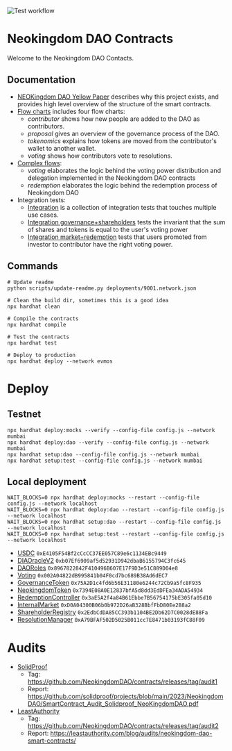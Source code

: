 ![Test workflow](https://github.com/NeokingdomDAO/whitelabel/actions/workflows/node.yml/badge.svg)

# Neokingdom DAO Contracts

Welcome to the Neokingdom DAO Contacts.

## Documentation

- [NEOKingdom DAO Yellow Paper](./docs/yellowpaper/yellowpaper.md) describes why this project exists, and provides high level overview of the structure of the smart contracts.
- [Flow charts](./docs/flowcharts) includes four flow charts:
  - _contributor_ shows how new people are added to the DAO as contributors.
  - _proposal_ gives an overview of the governance process of the DAO.
  - _tokenomics_ explains how tokens are moved from the contributor's wallet to another wallet.
  - _voting_ shows how contributors vote to resolutions.
- [Complex flows](./docs/complex_flows):
  - _voting_ elaborates the logic behind the voting power distribution and delegation implemented in the Neokingdom DAO contracts
  - _redemption_ elaborates the logic behind the redemption process of Neokingdom DAO
- Integration tests:
  - [Integration](./test/Integration.ts) is a collection of integration tests that touches multiple use cases.
  - [Integration governance+shareholders](./test/IntegrationGovernanceShareholders.ts) tests the invariant that the sum of shares and tokens is equal to the user's voting power
  - [Integration market+redemption](./test/IntegrationInternalMarketRedemptionController.ts) tests that users promoted from investor to contributor have the right voting power.

## Commands

```
# Update readme
python scripts/update-readme.py deployments/9001.network.json
```

```
# Clean the build dir, sometimes this is a good idea
npx hardhat clean

# Compile the contracts
npx hardhat compile

# Test the contracts
npx hardhat test

# Deploy to production
npx hardhat deploy --network evmos
```

# Deploy

## Testnet

```
npx hardhat deploy:mocks --verify --config-file config.js --network mumbai
npx hardhat deploy:dao --verify --config-file config.js --network mumbai
npx hardhat setup:dao --config-file config.js --network mumbai
npx hardhat setup:test --config-file config.js --network mumbai
```

## Local deployment

```
WAIT_BLOCKS=0 npx hardhat deploy:mocks --restart --config-file config.js --network localhost
WAIT_BLOCKS=0 npx hardhat deploy:dao --restart --config-file config.js --network localhost
WAIT_BLOCKS=0 npx hardhat setup:dao --restart --config-file config.js --network localhost
WAIT_BLOCKS=0 npx hardhat setup:test --restart --config-file config.js --network localhost
```

- [USDC](https://mumbai.polygonscan.com/address/0xE4105F54Bf2cCcCC37EE057C89e6c1134EBc9449) `0xE4105F54Bf2cCcCC37EE057C89e6c1134EBc9449`
- [DIAOracleV2](https://mumbai.polygonscan.com/address/0xb07Ef6909af5d52931D942dbaB6155794C3fc645) `0xb07Ef6909af5d52931D942dbaB6155794C3fc645`
- [DAORoles](https://mumbai.polygonscan.com/address/0x8967822842F410496B607E17F9D3e51C889D04e8) `0x8967822842F410496B607E17F9D3e51C889D04e8`
- [Voting](https://mumbai.polygonscan.com/address/0x002A04822dB995841b04F0cd7bc689B38Ad6dEC7) `0x002A04822dB995841b04F0cd7bc689B38Ad6dEC7`
- [GovernanceToken](https://mumbai.polygonscan.com/address/0x75A2D1c4fd6b56E31180e6244c72Cb9a5fc8F935) `0x75A2D1c4fd6b56E31180e6244c72Cb9a5fc8F935`
- [NeokingdomToken](https://mumbai.polygonscan.com/address/0x7394E08A0E12837bfA5d8dd3EdDFEa34ADA54934) `0x7394E08A0E12837bfA5d8dd3EdDFEa34ADA54934`
- [RedemptionController](https://mumbai.polygonscan.com/address/0x3aE5A2f4a84B61Ebbe7B56754175bE305fa05d10) `0x3aE5A2f4a84B61Ebbe7B56754175bE305fa05d10`
- [InternalMarket](https://mumbai.polygonscan.com/address/0xD0A04300B06b0b972D26aB328BbfFbD80Ee2B8a2) `0xD0A04300B06b0b972D26aB328BbfFbD80Ee2B8a2`
- [ShareholderRegistry](https://mumbai.polygonscan.com/address/0x2EdbCdDA85CC393b1104BE2Db62D7C0028dE88Fa) `0x2EdbCdDA85CC393b1104BE2Db62D7C0028dE88Fa`
- [ResolutionManager](https://mumbai.polygonscan.com/address/0xA79BFAF502D5025B011cc7E8471b03193fC88F09) `0xA79BFAF502D5025B011cc7E8471b03193fC88F09`

# Audits

- [SolidProof](https://solidproof.io/)
  - Tag: https://github.com/NeokingdomDAO/contracts/releases/tag/audit1
  - Report: https://github.com/solidproof/projects/blob/main/2023/NeokingdomDAO/SmartContract_Audit_Solidproof_NeoKingdomDAO.pdf
- [LeastAuthority](https://leastauthority.com)
  - Tag: https://github.com/NeokingdomDAO/contracts/releases/tag/audit2
  - Report: https://leastauthority.com/blog/audits/neokingdom-dao-smart-contracts/
